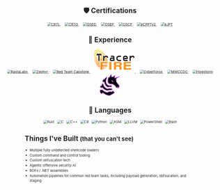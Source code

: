 <svg xmlns="http://www.w3.org/2000/svg" width="900" height="1100" viewBox="0 0 900 1100" role="img" aria-label="GitHub Profile Summary">
  <foreignObject width="900" height="1100">
    <div xmlns="http://www.w3.org/1999/xhtml" style="font-family: -apple-system, BlinkMacSystemFont, 'Segoe UI', Helvetica, Arial, sans-serif; color:#222; padding:10px;">
      <div style="text-align:center; margin-bottom: 30px;">
        <h1>🛡️ Certifications</h1>
        <div>
          <a href="https://eu.badgr.com/public/assertions/_4pvSxT8R0-P3FcJj5MTVA" style="margin: 0 8px;">
            <img src="https://api.eu.badgr.io/public/assertions/_4pvSxT8R0-P3FcJj5MTVA/image" width="120" alt="CRTL" />
          </a>
          <a href="https://eu.badgr.com/public/assertions/ZJyCUzBWTYmobqZXgpDZow" style="margin: 0 8px;">
            <img src="https://api.eu.badgr.io/public/assertions/ZJyCUzBWTYmobqZXgpDZow/image" width="120" alt="CRTO" />
          </a>
          <a href="https://www.credential.net/5db2ae4b-d866-44ae-8e61-46e4b3401b10" style="margin: 0 8px;">
            <img src="https://api.accredible.com/v1/credential/generate_baked_badge?credential_id=111785692" width="120" alt="OSED" />
          </a>
          <a href="https://www.credential.net/bc782a5c-99a6-4efd-913e-a25da2480736" style="margin: 0 8px;">
            <img src="https://api.accredible.com/v1/credential/generate_baked_badge?credential_id=93544384" width="120" alt="OSEP" />
          </a>
          <a href="https://www.credential.net/cd440ab3-cf2c-4e4e-9a62-e527300c74ed" style="margin: 0 8px;">
            <img src="https://api.accredible.com/v1/credential/generate_baked_badge?credential_id=78373729" width="120" alt="OSCP" />
          </a>
          <a href="https://verified.elearnsecurity.com/certificates/bd7aded3-277d-4158-8b8c-6dd7e51b479b" style="margin: 0 8px;">
            <img src="https://us-east-1.graphassets.com/AwCYQkwjSUCbfkm08Ct1Mz/cmcc5xv63nfpn07irxufr2b8z" width="90" alt="eCPPTv2" />
          </a>
          <a href="https://verified.elearnsecurity.com/certificates/cb0c4f95-5f69-4b49-9326-93664d4fcc64" style="margin: 0 8px;">
            <img src="https://us-east-1.graphassets.com/AwCYQkwjSUCbfkm08Ct1Mz/cmcc3wze0lx3007irps13e6k3" width="90" alt="eJPT" />
          </a>
        </div>
      </div>
      <div style="text-align:center; margin-bottom: 30px;">
        <h1>🥷 Experience</h1>
        <div>
          <a href="https://www.hackthebox.com/achievement/badge/1629997/36" style="margin: 0 8px;">
            <img src="https://app.hackthebox.com/images/icons/ic-prolabs/ic-rastalabs-certs.svg" alt="RastaLabs" height="110" />
          </a>
          <a href="https://www.hackthebox.com/achievement/badge/1629997/173" style="margin: 0 8px;">
            <img src="https://app.hackthebox.com/images/icons/ic-prolabs/ic-zephyr-certs.svg" alt="Zephyr" height="100" />
          </a>
          <a href="https://tryhackme.com/p/ronanboyargmail" style="margin: 0 8px;">
            <img src="https://tryhackme.com/img/badges/redteamcapstone.svg" alt="Red Team Capstone" height="100" />
          </a>
          <a href="https://github.com/sandialabs/Tracer-FIRE" style="margin: 0 8px;">
            <img src="https://github.com/sandialabs/Tracer-FIRE/blob/main/media/TF_Logo.png?raw=true" alt="TracerFIRE" height="100" />
          </a>
          <a href="https://cyberforce.energy.gov/" style="margin: 0 8px;">
            <img src="https://www.energy.gov/sites/default/files/styles/full_article_width/public/2024-07/2023%20CyberForce%20Program.png?itok=DklWOWcP" alt="CyberForce" height="100" />
          </a>
          <a href="https://www.caeepnc.org/mw-ccdc/" style="margin: 0 8px;">
            <img src="https://www.caeepnc.org/wp-content/uploads/2020/03/New-MWCCDC-Logo-2-01-300x138.png" alt="MWCCDC" height="100" />
          </a>
          <a href="https://hivestorm.org/" style="margin: 0 8px;">
            <img src="https://hivestorm.org/images/header-hs.png" alt="Hivestorm" height="100" />
          </a>
          <a href="https://sigpwny.com" style="margin: 0 8px;">
            <img src="./pwny.png" alt="SIGPwny Purple Team Lead" height="90" />
          </a>
        </div>
      </div>
      <div style="text-align:center; margin-bottom: 30px;">
        <h1>🧰 Languages</h1>
        <div>
          <img src="https://img.shields.io/badge/Rust-black?style=for-the-badge&logo=rust&logoColor=white" alt="Rust" style="margin: 4px;" />
          <img src="https://img.shields.io/badge/C-00599C?style=for-the-badge&logo=c&logoColor=white" alt="C" style="margin: 4px;" />
          <img src="https://img.shields.io/badge/C++-00599C?style=for-the-badge&logo=cplusplus&logoColor=white" alt="C++" style="margin: 4px;" />
          <img src="https://img.shields.io/badge/C%23-512BD4?style=for-the-badge&logo=csharp&logoColor=white" alt="C#" style="margin: 4px;" />
          <img src="https://img.shields.io/badge/Python-3776AB?style=for-the-badge&logo=python&logoColor=white" alt="Python" style="margin: 4px;" />
          <img src="https://img.shields.io/badge/ASM-black?style=for-the-badge&logo=verilog&logoColor=white" alt="ASM" style="margin: 4px;" />
          <img src="https://img.shields.io/badge/LLVM-262D3A?style=for-the-badge&logo=llvm&logoColor=white" alt="LLVM" style="margin: 4px;" />
          <img src="https://img.shields.io/badge/PowerShell-0078D6?style=for-the-badge&logo=powershell&logoColor=white" alt="PowerShell" style="margin: 4px;" />
          <img src="https://img.shields.io/badge/Bash-4EAA25?style=for-the-badge&logo=gnubash&logoColor=white" alt="Bash" style="margin: 4px;" />
        </div>
      </div>
      <div style="max-width:700px; margin: 0 auto;">
        <h1>Things I've Built <small>(that you can't see)</small></h1>
        <ul style="line-height: 1.5; font-size: 14px; padding-left: 20px;">
          <li>Multiple fully undetected shellcode loaders</li>
          <li>Custom command and control tooling</li>
          <li>Custom obfuscation tech</li>
          <li>Agentic offensive security AI</li>
          <li>BOFs / .NET assemblies</li>
          <li>Automation pipelines for common red team tasks, including payload generation, obfsucation, and staging</li>
        </ul>
      </div>
    </div>
  </foreignObject>
</svg>
